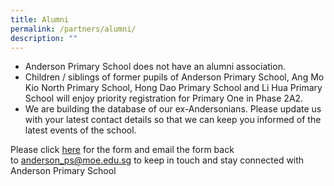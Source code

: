 ```yaml
---
title: Alumni
permalink: /partners/alumni/
description: ""
---
```

<ul>
<li>Anderson Primary School does not have an alumni association.</li>
<li>Children / siblings of former pupils of Anderson Primary School, Ang Mo Kio North Primary School, Hong Dao Primary School and Li Hua Primary School will enjoy priority registration for Primary One in Phase 2A2.</li>
<li>We are building the database of our ex-Andersonians. Please update us with your latest contact details so that we can keep you informed of the latest events of the school.</li>
</ul>
<p>Please click&nbsp;<a href="/files/2023 %20Files/Anderson_former%20students.pdf" target="_blank" rel="noopener">here</a>&nbsp;for the form and email the form back to&nbsp;<a href="mailto:anderson_ps@moe.edu.sg" target="">anderson_ps@moe.edu.sg</a>&nbsp;to keep in touch and stay connected with Anderson Primary School</p>